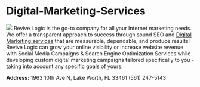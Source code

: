 # Digital-Marketing-Services
<img src="https://revivelogic.com/wp-content/uploads/2021/06/Design1.svg"/>
Revive Logic is the go-to company for all your Internet marketing needs. We offer a transparent approach to success through sound SEO and <a href="https://revivelogic.com">Digital Marketing services</a> that are measurable, dependable, and produce results! Revive Logic can grow your online visibility or increase website revenue with Social Media Campaigns &amp; Search Engine Optimization Services while developing custom digital marketing campaigns tailored specifically to you - taking into account any specific goals of yours.

<p><b>Address:</b> 
1963 10th Ave N,
Lake Worth, FL 33461
(561) 247-5143</p>


